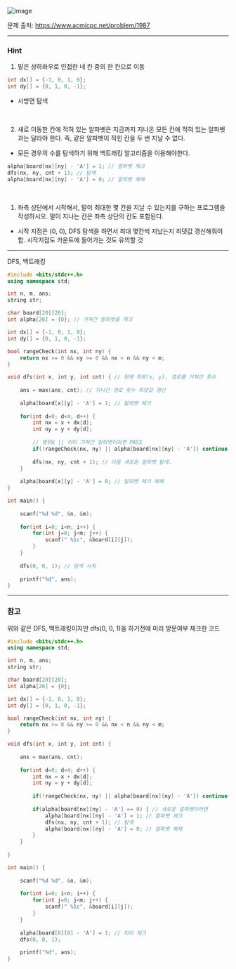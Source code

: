 ![image](https://github.com/user-attachments/assets/5b7fa5bc-9f43-4504-b6ba-e022d0af1ab3)

문제 출처: https://www.acmicpc.net/problem/1987

---

### Hint

1. 말은 상하좌우로 인접한 네 칸 중의 한 칸으로 이동

```cpp
int dx[] = {-1, 0, 1, 0}; 
int dy[] = {0, 1, 0, -1};
```

- 사방면 탐색

&nbsp;

2. 새로 이동한 칸에 적혀 있는 알파벳은 지금까지 지나온 모든 칸에 적혀 있는 알파벳과는 달라야 한다. 즉, 같은 알파벳이 적힌 칸을 두 번 지날 수 없다.

- 모든 경우의 수를 탐색하기 위해 백트래킹 알고리즘을 이용해야한다.

```cpp
alpha[board[nx][ny] - 'A'] = 1; // 알파벳 체크
dfs(nx, ny, cnt + 1); // 탐색
alpha[board[nx][ny] - 'A'] = 0; // 알파벳 해제
```


&nbsp;

1. 좌측 상단에서 시작해서, 말이 최대한 몇 칸을 지날 수 있는지를 구하는 프로그램을 작성하시오. 말이 지나는 칸은 좌측 상단의 칸도 포함된다.
- 시작 지점은 (0, 0), DFS 탐색을 하면서 최대 몇칸씩 지났는지 최댓값 갱신해줘야함. 시작지점도 카운트에 들어가는 것도 유의할 것

---

DFS, 백트래킹

```cpp
#include <bits/stdc++.h>
using namespace std;

int n, m, ans;
string str;

char board[20][20];
int alpha[26] = {0}; // 거쳐간 알파벳을 체크

int dx[] = {-1, 0, 1, 0}; 
int dy[] = {0, 1, 0, -1};

bool rangeCheck(int nx, int ny) {
    return nx >= 0 && ny >= 0 && nx < n && ny < m;    
}

void dfs(int x, int y, int cnt) { // 현재 좌표(x, y), 경로를 거쳐간 횟수 
    
    ans = max(ans, cnt); // 지나간 경로 횟수 최댓값 갱신
    
    alpha[board[x][y] - 'A'] = 1; // 알파벳 체크
    
    for(int d=0; d<4; d++) {
        int nx = x + dx[d];
        int ny = y + dy[d];
        
        // 범위X || 이미 거쳐간 알파벳이라면 PASS
        if(!rangeCheck(nx, ny) || alpha[board[nx][ny] - 'A']) continue;
        
        dfs(nx, ny, cnt + 1); // 다음 새로운 알파벳 탐색.
    }
    
    alpha[board[x][y] - 'A'] = 0; // 알파벳 체크 해제
}

int main() {
    
    scanf("%d %d", &n, &m);
    
    for(int i=0; i<n; i++) {
        for(int j=0; j<m; j++) {
            scanf(" %1c", &board[i][j]);
        }
    }
    
    dfs(0, 0, 1); // 탐색 시작
    
    printf("%d", ans);
}
```

---

### 참고

위와 같은 DFS, 백트래킹이지만 dfs(0, 0, 1)을 하기전에 미리 방문여부 체크한 코드

```cpp
#include <bits/stdc++.h>
using namespace std;

int n, m, ans;
string str;

char board[20][20];
int alpha[26] = {0};

int dx[] = {-1, 0, 1, 0}; 
int dy[] = {0, 1, 0, -1};

bool rangeCheck(int nx, int ny) {
    return nx >= 0 && ny >= 0 && nx < n && ny < m;    
}

void dfs(int x, int y, int cnt) {
    
    ans = max(ans, cnt);
    
    for(int d=0; d<4; d++) {
        int nx = x + dx[d];
        int ny = y + dy[d];
        
        if(!rangeCheck(nx, ny) || alpha[board[nx][ny] - 'A']) continue;
        
        if(alpha[board[nx][ny] - 'A'] == 0) { // 새로운 알파벳이라면
            alpha[board[nx][ny] - 'A'] = 1; // 알파벳 체크
            dfs(nx, ny, cnt + 1); // 탐색
            alpha[board[nx][ny] - 'A'] = 0; // 알파벳 해제
        }
    }
    
}

int main() {
    
    scanf("%d %d", &n, &m);
    
    for(int i=0; i<n; i++) {
        for(int j=0; j<m; j++) {
            scanf(" %1c", &board[i][j]);
        }
    }
    
    alpha[board[0][0] - 'A'] = 1; // 미리 체크
    dfs(0, 0, 1);
    
    printf("%d", ans);
}
```